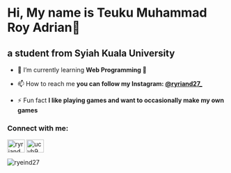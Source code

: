 <h1 align="left">Hi, My name is Teuku Muhammad Roy Adrian👋</h1>

<h2 align="left">a student from Syiah Kuala University</h2>

- 🌱 I’m currently learning **Web Programming :thinking:**

- 📫 How to reach me **you can follow my Instagram: [@ryriand27_](https://www.instagram.com/ryriand27_/)**

- ⚡ Fun fact **I like playing games and want to occasionally make my own games**

<h3 align="left">Connect with me:</h3>
<p align="left">
<a href="https://instagram.com/ryriand27_" target="blank"><img align="center" src="https://raw.githubusercontent.com/rahuldkjain/github-profile-readme-generator/master/src/images/icons/Social/instagram.svg" alt="ryriand27_" height="30" width="40" /></a>
<a href="ucyh9mn5x8iyacdp_hn3ej3g" target="blank"><img align="center" src="https://raw.githubusercontent.com/rahuldkjain/github-profile-readme-generator/master/src/images/icons/Social/youtube.svg" alt="ucyh9mn5x8iyacdp_hn3ej3g" height="30" width="40" /></a>
</p>

<p><img align="down" src="https://github-readme-stats.vercel.app/api/top-langs?username=ryeind27&show_icons=true&theme=dark&title_color=fad900&text_color=dbbe00&locale=en&layout=compact" alt="ryeind27" </p>
